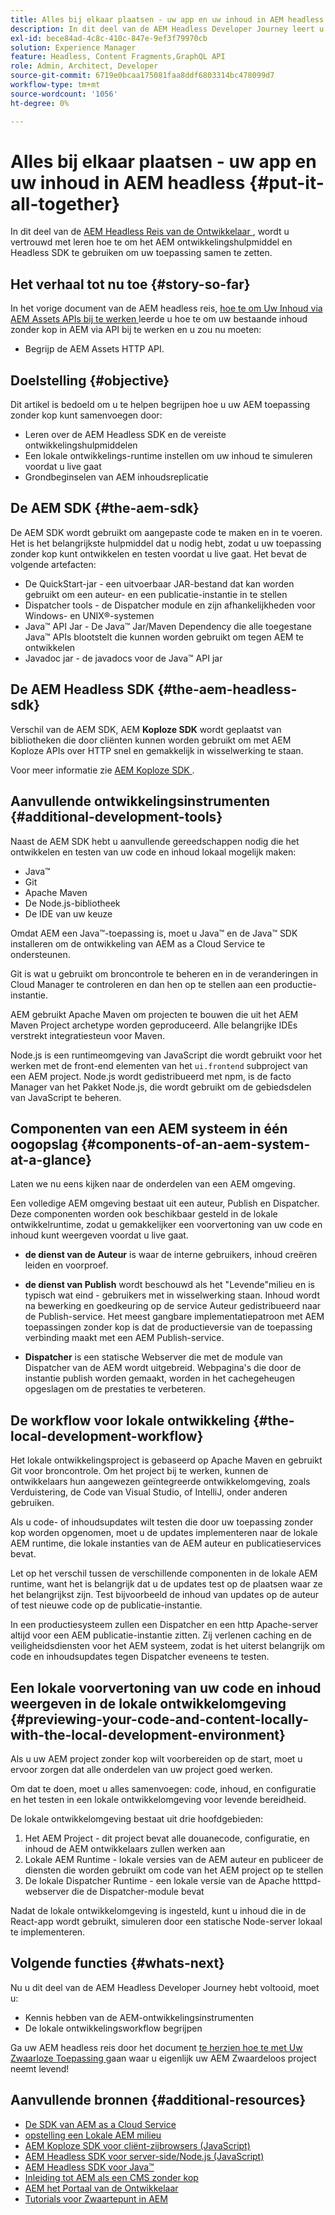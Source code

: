 ```yaml
---
title: Alles bij elkaar plaatsen - uw app en uw inhoud in AEM headless
description: In dit deel van de AEM Headless Developer Journey leert u hoe u uw AEM Project met inbegrip van Inhoudsfragmenten, uw GraphQL-aanroepen, uw REST API-aanroepen en uw toepassing kunt uitvoeren en voorbereiden op live gaan.
exl-id: bece84ad-4c8c-410c-847e-9ef3f79970cb
solution: Experience Manager
feature: Headless, Content Fragments,GraphQL API
role: Admin, Architect, Developer
source-git-commit: 6719e0bcaa175081faa8ddf6803314bc478099d7
workflow-type: tm+mt
source-wordcount: '1056'
ht-degree: 0%

---
```


# Alles bij elkaar plaatsen - uw app en uw inhoud in AEM headless {#put-it-all-together}

In dit deel van de [ AEM Headless Reis van de Ontwikkelaar ](overview.md), wordt u vertrouwd met leren hoe te om het AEM ontwikkelingshulpmiddel en Headless SDK te gebruiken om uw toepassing samen te zetten.

## Het verhaal tot nu toe {#story-so-far}

In het vorige document van de AEM headless reis, [ hoe te om Uw Inhoud via AEM Assets APIs bij te werken ](update-your-content.md) leerde u hoe te om uw bestaande inhoud zonder kop in AEM via API bij te werken en u zou nu moeten:

* Begrijp de AEM Assets HTTP API.

## Doelstelling {#objective}

Dit artikel is bedoeld om u te helpen begrijpen hoe u uw AEM toepassing zonder kop kunt samenvoegen door:

* Leren over de AEM Headless SDK en de vereiste ontwikkelingshulpmiddelen
* Een lokale ontwikkelings-runtime instellen om uw inhoud te simuleren voordat u live gaat
* Grondbeginselen van AEM inhoudsreplicatie

## De AEM SDK {#the-aem-sdk}

De AEM SDK wordt gebruikt om aangepaste code te maken en in te voeren. Het is het belangrijkste hulpmiddel dat u nodig hebt, zodat u uw toepassing zonder kop kunt ontwikkelen en testen voordat u live gaat. Het bevat de volgende artefacten:

* De QuickStart-jar - een uitvoerbaar JAR-bestand dat kan worden gebruikt om een auteur- en een publicatie-instantie in te stellen
* Dispatcher tools - de Dispatcher module en zijn afhankelijkheden voor Windows- en UNIX®-systemen
* Java™ API Jar - De Java™ Jar/Maven Dependency die alle toegestane Java™ APIs blootstelt die kunnen worden gebruikt om tegen AEM te ontwikkelen
* Javadoc jar - de javadocs voor de Java™ API jar

## De AEM Headless SDK {#the-aem-headless-sdk}

Verschil van de AEM SDK, AEM **Koploze SDK** wordt geplaatst van bibliotheken die door cliënten kunnen worden gebruikt om met AEM Koploze APIs over HTTP snel en gemakkelijk in wisselwerking te staan.

Voor meer informatie zie [ AEM Koploze SDK ](https://experienceleague.adobe.com/docs/experience-manager-learn/getting-started-with-aem-headless/how-to/aem-headless-sdk.html).

## Aanvullende ontwikkelingsinstrumenten {#additional-development-tools}

Naast de AEM SDK hebt u aanvullende gereedschappen nodig die het ontwikkelen en testen van uw code en inhoud lokaal mogelijk maken:

* Java™
* Git
* Apache Maven
* De Node.js-bibliotheek
* De IDE van uw keuze

Omdat AEM een Java™-toepassing is, moet u Java™ en de Java™ SDK installeren om de ontwikkeling van AEM as a Cloud Service te ondersteunen.

Git is wat u gebruikt om broncontrole te beheren en in de veranderingen in Cloud Manager te controleren en dan hen op te stellen aan een productie-instantie.

AEM gebruikt Apache Maven om projecten te bouwen die uit het AEM Maven Project archetype worden geproduceerd. Alle belangrijke IDEs verstrekt integratiesteun voor Maven.

Node.js is een runtimeomgeving van JavaScript die wordt gebruikt voor het werken met de front-end elementen van het `ui.frontend` subproject van een AEM project. Node.js wordt gedistribueerd met npm, is de facto Manager van het Pakket Node.js, die wordt gebruikt om de gebiedsdelen van JavaScript te beheren.

## Componenten van een AEM systeem in één oogopslag {#components-of-an-aem-system-at-a-glance}

Laten we nu eens kijken naar de onderdelen van een AEM omgeving.

Een volledige AEM omgeving bestaat uit een auteur, Publish en Dispatcher. Deze componenten worden ook beschikbaar gesteld in de lokale ontwikkelruntime, zodat u gemakkelijker een voorvertoning van uw code en inhoud kunt weergeven voordat u live gaat.

* **de dienst van de Auteur** is waar de interne gebruikers, inhoud creëren leiden en voorproef.

* **de dienst van Publish** wordt beschouwd als het &quot;Levende&quot;milieu en is typisch wat eind - gebruikers met in wisselwerking staan. Inhoud wordt na bewerking en goedkeuring op de service Auteur gedistribueerd naar de Publish-service. Het meest gangbare implementatiepatroon met AEM toepassingen zonder kop is dat de productieversie van de toepassing verbinding maakt met een AEM Publish-service.

* **Dispatcher** is een statische Webserver die met de module van Dispatcher van de AEM wordt uitgebreid. Webpagina&#39;s die door de instantie publish worden gemaakt, worden in het cachegeheugen opgeslagen om de prestaties te verbeteren.

## De workflow voor lokale ontwikkeling {#the-local-development-workflow}

Het lokale ontwikkelingsproject is gebaseerd op Apache Maven en gebruikt Git voor broncontrole. Om het project bij te werken, kunnen de ontwikkelaars hun aangewezen geïntegreerde ontwikkelomgeving, zoals Verduistering, de Code van Visual Studio, of IntelliJ, onder anderen gebruiken.

Als u code- of inhoudsupdates wilt testen die door uw toepassing zonder kop worden opgenomen, moet u de updates implementeren naar de lokale AEM runtime, die lokale instanties van de AEM auteur en publicatieservices bevat.

Let op het verschil tussen de verschillende componenten in de lokale AEM runtime, want het is belangrijk dat u de updates test op de plaatsen waar ze het belangrijkst zijn. Test bijvoorbeeld de inhoud van updates op de auteur of test nieuwe code op de publicatie-instantie.

In een productiesysteem zullen een Dispatcher en een http Apache-server altijd voor een AEM publicatie-instantie zitten. Zij verlenen caching en de veiligheidsdiensten voor het AEM systeem, zodat is het uiterst belangrijk om code en inhoudsupdates tegen Dispatcher eveneens te testen.

## Een lokale voorvertoning van uw code en inhoud weergeven in de lokale ontwikkelomgeving {#previewing-your-code-and-content-locally-with-the-local-development-environment}

Als u uw AEM project zonder kop wilt voorbereiden op de start, moet u ervoor zorgen dat alle onderdelen van uw project goed werken.

Om dat te doen, moet u alles samenvoegen: code, inhoud, en configuratie en het testen in een lokale ontwikkelomgeving voor levende bereidheid.

De lokale ontwikkelomgeving bestaat uit drie hoofdgebieden:

1. Het AEM Project - dit project bevat alle douanecode, configuratie, en inhoud de AEM ontwikkelaars zullen werken aan
1. Lokale AEM Runtime - lokale versies van de AEM auteur en publiceer de diensten die worden gebruikt om code van het AEM project op te stellen
1. De lokale Dispatcher Runtime - een lokale versie van de Apache htttpd-webserver die de Dispatcher-module bevat

Nadat de lokale ontwikkelomgeving is ingesteld, kunt u inhoud die in de React-app wordt gebruikt, simuleren door een statische Node-server lokaal te implementeren.

<!-- THIS TOPIC IS 404. IT DOES NOT APPEAR IN THE TOC OR ANYWHERE ELSE To get a more in-depth look at setting up a local development environment and all dependencies needed for content preview, see [Production Deployment documentation](https://experienceleague.adobe.com/docs/experience-manager-learn/headless-tutorial/graphql/multi-step/production-deployment.html). -->

## Volgende functies {#whats-next}

Nu u dit deel van de AEM Headless Developer Journey hebt voltooid, moet u:

* Kennis hebben van de AEM-ontwikkelingsinstrumenten
* De lokale ontwikkelingsworkflow begrijpen

Ga uw AEM headless reis door het document [ te herzien hoe te met Uw Zwaarloze Toepassing ](/help/journey-headless/developer/go-live.md) gaan waar u eigenlijk uw AEM Zwaardeloos project neemt levend!

## Aanvullende bronnen {#additional-resources}

* [De SDK van AEM as a Cloud Service](/help/implementing/developing/introduction/aem-as-a-cloud-service-sdk.md)
* [ opstelling een Lokale AEM milieu ](https://experienceleague.adobe.com/docs/experience-manager-learn/foundation/development/set-up-a-local-aem-development-environment.html)
* [ AEM Koploze SDK voor cliënt-zijbrowsers (JavaScript) ](https://github.com/adobe/aem-headless-client-js)
* [ AEM Headless SDK voor server-side/Node.js (JavaScript) ](https://github.com/adobe/aem-headless-client-nodejs)
* [ AEM Headless SDK voor Java™ ](https://github.com/adobe/aem-headless-client-java)
* [Inleiding tot AEM als een CMS zonder kop](/help/headless/introduction.md)
* [ AEM het Portaal van de Ontwikkelaar ](https://experienceleague.adobe.com/landing/experience-manager/headless/developer.html)
* [ Tutorials voor Zwaartepunt in AEM ](https://experienceleague.adobe.com/docs/experience-manager-learn/getting-started-with-aem-headless/overview.html)
